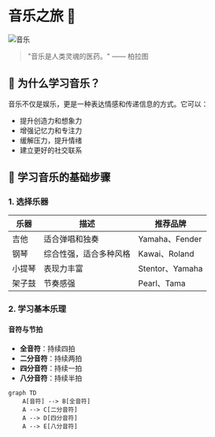 # 音乐之旅 🎵

![音乐](https://images.unsplash.com/photo-1566492031773-8f41df1a169e?ixlib=rb-1.2.1&auto=format&fit=crop&w=1350&q=80)

> "音乐是人类灵魂的医药。" —— 柏拉图

## 🌟 为什么学习音乐？

音乐不仅是娱乐，更是一种表达情感和传递信息的方式。它可以：

- 提升创造力和想象力
- 增强记忆力和专注力
- 缓解压力，提升情绪
- 建立更好的社交联系

## 🎯 学习音乐的基础步骤

### 1. 选择乐器

| 乐器 | 描述 | 推荐品牌 |
|------|------|----------|
| 吉他 | 适合弹唱和独奏 | Yamaha、Fender |
| 钢琴 | 综合性强，适合多种风格 | Kawai、Roland |
| 小提琴 | 表现力丰富 | Stentor、Yamaha |
| 架子鼓 | 节奏感强 | Pearl、Tama |

### 2. 学习基本乐理

#### 音符与节拍
- **全音符**：持续四拍
- **二分音符**：持续两拍
- **四分音符**：持续一拍
- **八分音符**：持续半拍

```mermaid
graph TD
    A[音符] --> B[全音符]
    A --> C[二分音符]
    A --> D[四分音符]
    A --> E[八分音符]